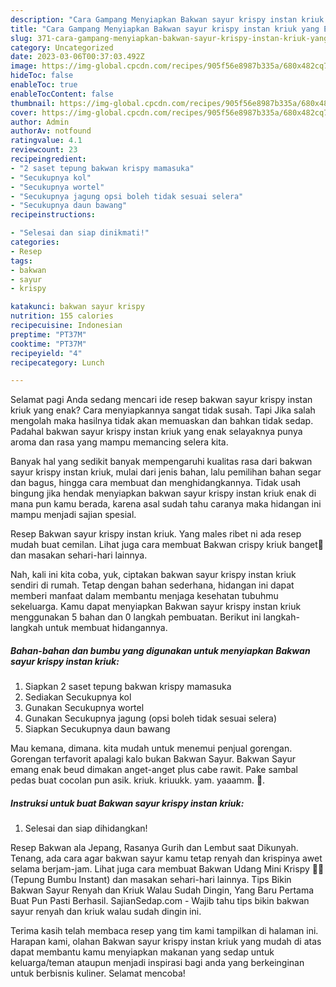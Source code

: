 ```yaml
---
description: "Cara Gampang Menyiapkan Bakwan sayur krispy instan kriuk yang Enak, Buat Buka Puasa Lezat Sekali"
title: "Cara Gampang Menyiapkan Bakwan sayur krispy instan kriuk yang Enak, Buat Buka Puasa Lezat Sekali"
slug: 371-cara-gampang-menyiapkan-bakwan-sayur-krispy-instan-kriuk-yang-enak-buat-buka-puasa-lezat-sekali
category: Uncategorized
date: 2023-03-06T00:37:03.492Z
image: https://img-global.cpcdn.com/recipes/905f56e8987b335a/680x482cq70/bakwan-sayur-krispy-instan-kriuk-foto-resep-utama.jpg
hideToc: false
enableToc: true
enableTocContent: false
thumbnail: https://img-global.cpcdn.com/recipes/905f56e8987b335a/680x482cq70/bakwan-sayur-krispy-instan-kriuk-foto-resep-utama.jpg
cover: https://img-global.cpcdn.com/recipes/905f56e8987b335a/680x482cq70/bakwan-sayur-krispy-instan-kriuk-foto-resep-utama.jpg
author: Admin
authorAv: notfound
ratingvalue: 4.1
reviewcount: 23
recipeingredient:
- "2 saset tepung bakwan krispy mamasuka"
- "Secukupnya kol"
- "Secukupnya wortel"
- "Secukupnya jagung opsi boleh tidak sesuai selera"
- "Secukupnya daun bawang"
recipeinstructions:

- "Selesai dan siap dinikmati!"
categories:
- Resep
tags:
- bakwan
- sayur
- krispy

katakunci: bakwan sayur krispy 
nutrition: 155 calories
recipecuisine: Indonesian
preptime: "PT37M"
cooktime: "PT37M"
recipeyield: "4"
recipecategory: Lunch

---
```



Selamat pagi Anda sedang mencari ide resep bakwan sayur krispy instan kriuk yang enak? Cara menyiapkannya sangat tidak susah. Tapi Jika salah mengolah maka hasilnya tidak akan memuaskan dan bahkan tidak sedap. Padahal bakwan sayur krispy instan kriuk yang enak selayaknya punya aroma dan rasa yang mampu memancing selera kita.


Banyak hal yang sedikit banyak mempengaruhi kualitas rasa dari bakwan sayur krispy instan kriuk, mulai dari jenis bahan, lalu pemilihan bahan segar dan bagus, hingga cara membuat dan menghidangkannya. Tidak usah bingung jika hendak menyiapkan bakwan sayur krispy instan kriuk enak di mana pun kamu berada, karena asal sudah tahu caranya maka hidangan ini mampu menjadi sajian spesial.

Resep Bakwan sayur krispy instan kriuk. Yang males ribet ni ada resep mudah buat cemilan. Lihat juga cara membuat Bakwan crispy kriuk banget🤤 dan masakan sehari-hari lainnya.


Nah, kali ini kita coba, yuk, ciptakan bakwan sayur krispy instan kriuk sendiri di rumah. Tetap dengan bahan sederhana, hidangan ini dapat memberi manfaat dalam membantu menjaga kesehatan tubuhmu sekeluarga. Kamu dapat menyiapkan Bakwan sayur krispy instan kriuk menggunakan 5 bahan dan 0 langkah pembuatan. Berikut ini langkah-langkah untuk membuat hidangannya.

<!--inarticleads1-->

##### Bahan-bahan dan bumbu yang digunakan untuk menyiapkan Bakwan sayur krispy instan kriuk:

1. Siapkan 2 saset tepung bakwan krispy mamasuka
1. Sediakan Secukupnya kol
1. Gunakan Secukupnya wortel
1. Gunakan Secukupnya jagung (opsi boleh tidak sesuai selera)
1. Siapkan Secukupnya daun bawang


Mau kemana, dimana. kita mudah untuk menemui penjual gorengan. Gorengan terfavorit apalagi kalo bukan Bakwan Sayur. Bakwan Sayur emang enak beud dimakan anget-anget plus cabe rawit. Pake sambal pedas buat cocolan pun asik. kriuk. kriuukk. yam. yaaamm. 🤤. 

<!--inarticleads2-->

##### Instruksi untuk buat Bakwan sayur krispy instan kriuk:


1. Selesai dan siap dihidangkan!

Resep Bakwan ala Jepang, Rasanya Gurih dan Lembut saat Dikunyah. Tenang, ada cara agar bakwan sayur kamu tetap renyah dan krispinya awet selama berjam-jam. Lihat juga cara membuat Bakwan Udang Mini Krispy 🥕🦐 (Tepung Bumbu Instant) dan masakan sehari-hari lainnya. Tips Bikin Bakwan Sayur Renyah dan Kriuk Walau Sudah Dingin, Yang Baru Pertama Buat Pun Pasti Berhasil. SajianSedap.com - Wajib tahu tips bikin bakwan sayur renyah dan kriuk walau sudah dingin ini. 

Terima kasih telah membaca resep yang tim kami tampilkan di halaman ini. Harapan kami, olahan Bakwan sayur krispy instan kriuk yang mudah di atas dapat membantu kamu menyiapkan makanan yang sedap untuk keluarga/teman ataupun menjadi inspirasi bagi anda yang berkeinginan untuk berbisnis kuliner. Selamat mencoba!
